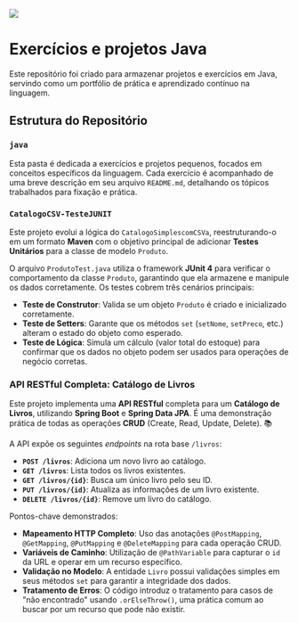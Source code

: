 <img src="src/ProjetosJava.png"></img>
# Exercícios e projetos Java

Este repositório foi criado para armazenar projetos e exercícios em Java, servindo como um portfólio de prática e aprendizado contínuo na linguagem.

## Estrutura do Repositório

### `java`

Esta pasta é dedicada a exercícios e projetos pequenos, focados em conceitos específicos da linguagem. Cada exercício é acompanhado de uma breve descrição em seu arquivo `README.md`, detalhando os tópicos trabalhados para fixação e prática.


### `CatalogoCSV-TesteJUNIT`

Este projeto evolui a lógica do `CatalogoSimplescomCSVa`, reestruturando-o em um formato **Maven** com o objetivo principal de adicionar **Testes Unitários** para a classe de modelo `Produto`. 

O arquivo `ProdutoTest.java` utiliza o framework **JUnit 4** para verificar o comportamento da classe `Produto`, garantindo que ela armazene e manipule os dados corretamente. Os testes cobrem três cenários principais:

* **Teste de Construtor**: Valida se um objeto `Produto` é criado e inicializado corretamente.
* **Teste de Setters**: Garante que os métodos `set` (`setNome`, `setPreco`, etc.) alteram o estado do objeto como esperado.
* **Teste de Lógica**: Simula um cálculo (valor total do estoque) para confirmar que os dados no objeto podem ser usados para operações de negócio corretas.

### API RESTful Completa: Catálogo de Livros

Este projeto implementa uma **API RESTful** completa para um **Catálogo de Livros**, utilizando **Spring Boot** e **Spring Data JPA**. É uma demonstração prática de todas as operações **CRUD** (Create, Read, Update, Delete). 📚

A API expõe os seguintes *endpoints* na rota base `/livros`:

* **`POST /livros`**: Adiciona um novo livro ao catálogo.
* **`GET /livros`**: Lista todos os livros existentes.
* **`GET /livros/{id}`**: Busca um único livro pelo seu ID.
* **`PUT /livros/{id}`**: Atualiza as informações de um livro existente.
* **`DELETE /livros/{id}`**: Remove um livro do catálogo.

Pontos-chave demonstrados:
* **Mapeamento HTTP Completo**: Uso das anotações `@PostMapping`, `@GetMapping`, `@PutMapping` e `@DeleteMapping` para cada operação CRUD.
* **Variáveis de Caminho**: Utilização de `@PathVariable` para capturar o `id` da URL e operar em um recurso específico.
* **Validação no Modelo**: A entidade `Livro` possui validações simples em seus métodos `set` para garantir a integridade dos dados.
* **Tratamento de Erros**: O código introduz o tratamento para casos de "não encontrado" usando `.orElseThrow()`, uma prática comum ao buscar por um recurso que pode não existir.
